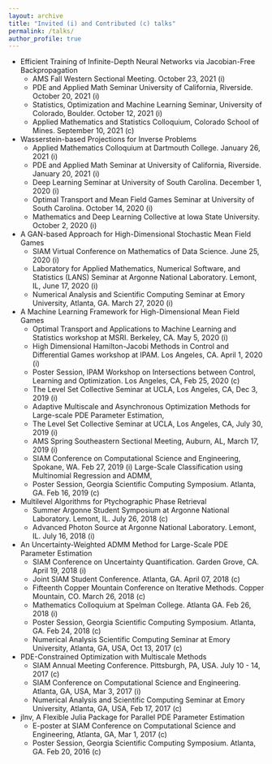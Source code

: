 ```yaml
---
layout: archive
title: "Invited (i) and Contributed (c) talks"
permalink: /talks/
author_profile: true
---
```


<!-- {% if site.talkmap_link == true %}

<p style="text-decoration:underline;"><a href="/talkmap.html">See a map of all the places I've given a talk!</a></p>

{% endif %}

{% for post in site.talks reversed %}
  {% include archive-single-talk.html %}
{% endfor %}
 -->

<!-- invited (i) and contributed (c) talks -->
* Efficient Training of Infinite-Depth Neural Networks via Jacobian-Free Backpropagation
	* AMS Fall Western Sectional Meeting. October 23, 2021 (i)
	* PDE and Applied Math Seminar University of California, Riverside. October 20, 2021 (i)
	* Statistics, Optimization and Machine Learning Seminar, University of Colorado, Boulder. October 12, 2021 (i)
	* Applied Mathematics and Statistics Colloquium, Colorado School of Mines. September 10, 2021 (c)
* Wasserstein-based Projections for Inverse Problems
	* Applied Mathematics Colloquium at Dartmouth College. January 26, 2021 (i)
	* PDE and Applied Math Seminar at University of California, Riverside. January 20, 2021 (i)
	* Deep Learning Seminar at University of South Carolina. December 1, 2020 (i)
	* Optimal Transport and Mean Field Games Seminar at University of South Carolina. October 14, 2020 (i)
	* Mathematics and Deep Learning Collective at Iowa State University. October 2, 2020 (i)
* A GAN-based Approach for High-Dimensional Stochastic Mean Field Games
	* SIAM Virtual Conference on Mathematics of Data Science. June 25, 2020 (i)
	* Laboratory for Applied Mathematics, Numerical Software, and Statistics (LANS) Seminar at Argonne National Laboratory. Lemont, IL, June 17, 2020 (i)
	* Numerical Analysis and Scientific Computing Seminar at Emory University, Atlanta, GA. March 27, 2020 (i)
* A Machine Learning Framework for High-Dimensional Mean Field Games
	* Optimal Transport and Applications to Machine Learning and Statistics workshop at MSRI. Berkeley, CA. May 5, 2020 (i)
	* High Dimensional Hamilton-Jacobi Methods in Control and Differential Games workshop at IPAM. Los Angeles, CA. April 1, 2020 (i)
	* Poster Session, IPAM Workshop on Intersections between Control, Learning and Optimization. Los Angeles, CA, Feb 25, 2020 (c)
	* The Level Set Collective Seminar at UCLA, Los Angeles, CA, Dec 3, 2019 (i)
	* Adaptive Multiscale and Asynchronous Optimization Methods for Large-scale PDE Parameter Estimation,
	* The Level Set Collective Seminar at UCLA, Los Angeles, CA, July 30, 2019 (i)
	* AMS Spring Southeastern Sectional Meeting, Auburn, AL, March 17, 2019 (i)
	* SIAM Conference on Computational Science and Engineering, Spokane, WA. Feb 27, 2019 (i)
Large-Scale Classification using Multinomial Regression and ADMM,
	* Poster Session, Georgia Scientific Computing Symposium. Atlanta, GA. Feb 16, 2019 (c)
* Multilevel Algorithms for Ptychographic Phase Retrieval
	* Summer Argonne Student Symposium at Argonne National Laboratory. Lemont, IL. July 26, 2018 (c)
	* Advanced Photon Source at Argonne National Laboratory. Lemont, IL. July 16, 2018 (i)
* An Uncertainty-Weighted ADMM Method for Large-Scale PDE Parameter Estimation
	* SIAM Conference on Uncertainty Quantification. Garden Grove, CA. April 19, 2018 (i)
	* Joint SIAM Student Conference. Atlanta, GA. April 07, 2018 (c)
	* Fifteenth Copper Mountain Conference on Iterative Methods. Copper Mountain, CO. March 26, 2018 (c)
	* Mathematics Colloquium at Spelman College. Atlanta GA. Feb 26, 2018 (i)
	* Poster Session, Georgia Scientific Computing Symposium. Atlanta, GA. Feb 24, 2018 (c)
	* Numerical Analysis Scientific Computing Seminar at Emory University, Atlanta, GA, USA, Oct 13, 2017 (c)
* PDE-Constrained Optimization with Multiscale Methods
	* SIAM Annual Meeting Conference. Pittsburgh, PA, USA. July 10 - 14, 2017 (c)
	* SIAM Conference on Computational Science and Engineering. Atlanta, GA, USA, Mar 3, 2017 (i)
	* Numerical Analysis and Scientific Computing Seminar at Emory University, Atlanta, GA, USA, Feb 17, 2017 (c)
* jInv, A Flexible Julia Package for Parallel PDE Parameter Estimation
	* E-poster at SIAM Conference on Computational Science and Engineering, Atlanta, GA, Mar 1, 2017 (c)
	* Poster Session, Georgia Scientific Computing Symposium. Atlanta, GA. Feb 20, 2016 (c)
